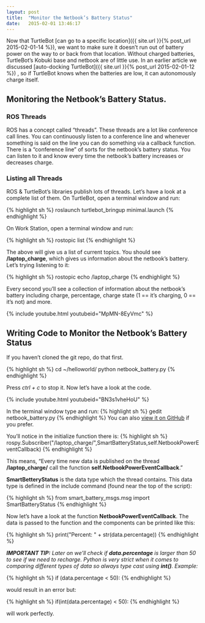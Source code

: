 ```yaml
---
layout: post
title:  "Monitor the Netbook’s Battery Status"
date:   2015-02-01 13:46:17
---
```


Now that TurtleBot [can go to a specific location]({{ site.url }}{% post_url 2015-02-01-14 %}), we want to make sure it doesn’t run out of battery power on the way to or back from that location. Without charged batteries, TurtleBot’s Kobuki base and netbook are of little use. In an earlier article we discussed [auto-docking TurtleBot]({{ site.url }}{% post_url 2015-02-01-12 %}) , so if TurtleBot knows when the batteries are low, it can autonomously charge itself.

## Monitoring the Netbook’s Battery Status.

### ROS Threads

ROS has a concept called “threads”. These threads are a lot like conference call lines. You can continuously listen to a conference line and whenever something is said on the line you can do something via a callback function. There is a “conference line” of sorts for the netbook’s battery status. You can listen to it and know every time the netbook’s battery increases or decreases charge.

### Listing all Threads

ROS & TurtleBot’s libraries publish lots of threads. Let’s have a look at a complete list of them. On TurtleBot, open a terminal window and run:

{% highlight sh %}
roslaunch turtlebot_bringup minimal.launch
{% endhighlight %}

On Work Station, open a terminal window and run:

{% highlight sh %}
rostopic list
{% endhighlight %}

The above will give us a list of current topics. You should see **/laptop_charge**, which gives us information about the netbook’s battery. Let’s trying listening to it:

{% highlight sh %}
rostopic echo /laptop_charge
{% endhighlight %}

Every second you’ll see a collection of information about the netbook’s battery including charge, percentage, charge state (1 == it’s charging, 0 == it’s not) and more.

{% include youtube.html youtubeid="MpMN-8EyVmc" %}

## Writing Code to Monitor the Netbook’s Battery Status

If you haven’t cloned the git repo, do that first.

{% highlight sh %}
cd ~/helloworld/
python netbook_battery.py
{% endhighlight %}

Press *ctrl + c* to stop it. Now let’s have a look at the code.

{% include youtube.html youtubeid="BN3s1vheHoU" %}

In the terminal window type and run:
{% highlight sh %}
gedit netbook_battery.py
{% endhighlight %}
You can also [view it on GitHub](https://github.com/markwsilliman/turtlebot/blob/master/netbook_battery.py) if you prefer.

You’ll notice in the initialize function there is:
{% highlight sh %}
rospy.Subscriber("/laptop_charge/",SmartBatteryStatus,self.NetbookPowerEventCallback)
{% endhighlight %}

This means, “Every time new data is published on the thread **/laptop_charge/** call the function **self.NetbookPowerEventCallback**.”

**SmartBetteryStatus** is the data type which the thread contains. This data type is defined in the include command (found near the top of the script):

{% highlight sh %}
from smart_battery_msgs.msg import SmartBatteryStatus
{% endhighlight %}

Now let’s have a look at the function **NetbookPowerEventCallback**. The data is passed to the function and the components can be printed like this:

{% highlight sh %}
print("Percent: " + str(data.percentage)) 
{% endhighlight %}

***IMPORTANT TIP:** Later on we’ll check if **data.percentage** is larger than 50 to see if we need to recharge. Python is very strict when it comes to comparing different types of data so always type cast using **int()**. Example:*

{% highlight sh %}
if (data.percentage < 50):
{% endhighlight %}

would result in an error but:

{% highlight sh %}
if(int(data.percentage) < 50):
{% endhighlight %}

will work perfectly.